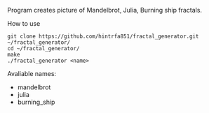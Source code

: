 Program creates picture of Mandelbrot, Julia, Burning ship fractals.


How to use

    git clone https://github.com/hintrfa851/fractal_generator.git ~/fractal_generator/
    cd ~/fractal_generator/
    make
    ./fractal_generator <name>
    
Avaliable names:
  - mandelbrot
  - julia
  - burning_ship
